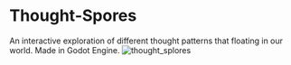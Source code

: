 # Thought-Spores
 An interactive exploration of different thought patterns that floating in our world. Made in Godot Engine.
![thought_splores](https://github.com/user-attachments/assets/38f3ce2a-1166-431a-8902-5e14870652ff)
